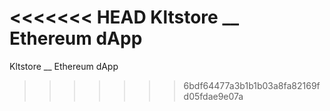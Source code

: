 <<<<<<< HEAD
Kltstore __ Ethereum dApp
=======
Kltstore __ Ethereum dApp
>>>>>>> 6bdf64477a3b1b1b03a8fa82169fd05fdae9e07a
